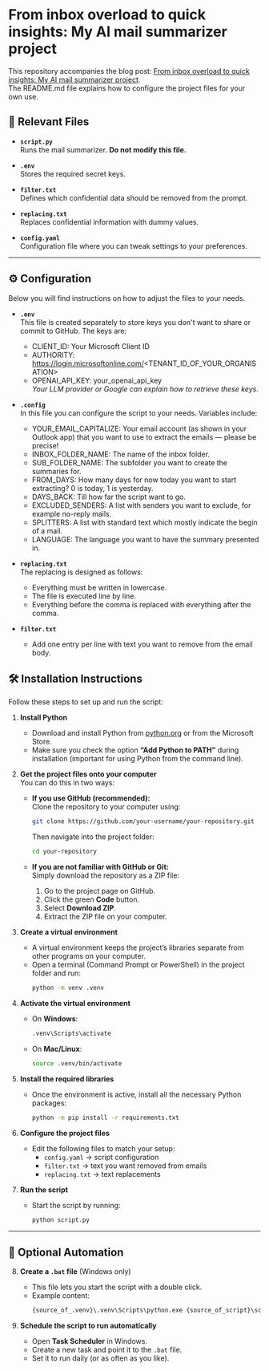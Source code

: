 # From inbox overload to quick insights: My AI mail summarizer project

This repository accompanies the blog post: [From inbox overload to quick insights: My AI mail summarizer project](https://medium.com/@heinburgmans/from-inbox-overload-to-quick-insights-my-ai-mail-summarizer-project-d6a2720c8340).  
The README.md file explains how to configure the project files for your own use.

## 📂 Relevant Files

- **`script.py`**  
  Runs the mail summarizer. **Do not modify this file.**

- **`.env`**  
  Stores the required secret keys.

- **`filter.txt`**  
  Defines which confidential data should be removed from the prompt.

- **`replacing.txt`**  
  Replaces confidential information with dummy values.

- **`config.yaml`**  
  Configuration file where you can tweak settings to your preferences.

---

## ⚙️ Configuration

Below you will find instructions on how to adjust the files to your needs.

- **`.env`**  
  This file is created separately to store keys you don't want to share or commit to GitHub. The keys are:
  - CLIENT_ID: Your Microsoft Client ID
  - AUTHORITY: https://login.microsoftonline.com/<TENANT_ID_OF_YOUR_ORGANISATION>
  - OPENAI_API_KEY: your_openai_api_key  
  <i>Your LLM provider or Google can explain how to retrieve these keys.</i>

- **`.config`**  
  In this file you can configure the script to your needs. Variables include:
    - YOUR_EMAIL_CAPITALIZE: Your email account (as shown in your Outlook app) that you want to use to extract the emails — please be precise!
    - INBOX_FOLDER_NAME: The name of the inbox folder.
    - SUB_FOLDER_NAME: The subfolder you want to create the summaries for.
    - FROM_DAYS: How many days for now today you want to start extracting? 0 is today, 1 is yesterday.
    - DAYS_BACK: Till how far the script want to go.
    - EXCLUDED_SENDERS: A list with senders you want to exclude, for example no-reply mails.
    - SPLITTERS: A list with standard text which mostly indicate the begin of a mail.
    - LANGUAGE: The language you want to have the summary presented in.

- **`replacing.txt`**  
  The replacing is designed as follows:
  - Everything must be written in lowercase.
  - The file is executed line by line.
  - Everything before the comma is replaced with everything after the comma.

- **`filter.txt`**  
  - Add one entry per line with text you want to remove from the email body.

## 🛠️ Installation Instructions

Follow these steps to set up and run the script:

1. **Install Python**  
   - Download and install Python from [python.org](https://www.python.org/) or from the Microsoft Store.  
   - Make sure you check the option **“Add Python to PATH”** during installation (important for using Python from the command line).

2. **Get the project files onto your computer**  
   You can do this in two ways:
   - **If you use GitHub (recommended):**  
     Clone the repository to your computer using:  
     ```bash
     git clone https://github.com/your-username/your-repository.git
     ```
     Then navigate into the project folder:  
     ```bash
     cd your-repository
     ```

   - **If you are not familiar with GitHub or Git:**  
     Simply download the repository as a ZIP file:  
     1. Go to the project page on GitHub.  
     2. Click the green **Code** button.  
     3. Select **Download ZIP**.  
     4. Extract the ZIP file on your computer.  

3. **Create a virtual environment**  
   - A virtual environment keeps the project’s libraries separate from other programs on your computer.  
   - Open a terminal (Command Prompt or PowerShell) in the project folder and run:  
     ```bash
     python -m venv .venv
     ```

4. **Activate the virtual environment**  
   - On **Windows**:  
     ```bash
     .venv\Scripts\activate
     ```  
   - On **Mac/Linux**:  
     ```bash
     source .venv/bin/activate
     ```

5. **Install the required libraries**  
   - Once the environment is active, install all the necessary Python packages:  
     ```bash
     python -m pip install -r requirements.txt
     ```

6. **Configure the project files**  
   - Edit the following files to match your setup:  
     - `config.yaml` → script configuration  
     - `filter.txt` → text you want removed from emails  
     - `replacing.txt` → text replacements  

7. **Run the script**  
   - Start the script by running:  
     ```bash
     python script.py
     ```
---

## 🔧 Optional Automation

8. **Create a `.bat` file** (Windows only)  
   - This file lets you start the script with a double click.  
   - Example content:  
     ```bat
     {source_of_.venv}\.venv\Scripts\python.exe {source_of_script}\script.py
     ```

9. **Schedule the script to run automatically**  
   - Open **Task Scheduler** in Windows.  
   - Create a new task and point it to the `.bat` file.  
   - Set it to run daily (or as often as you like).  
